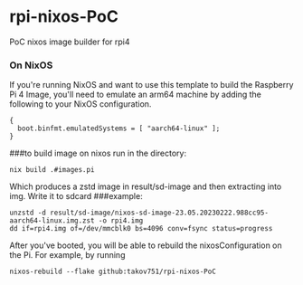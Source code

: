 # rpi-nixos-PoC
PoC nixos image builder for rpi4
### On NixOS
If you're running NixOS and want to use this template to build the Raspberry Pi
4 Image, you'll need to emulate an arm64 machine by adding the following to your
NixOS configuration.

```
{
  boot.binfmt.emulatedSystems = [ "aarch64-linux" ];
}
```

###to build image on nixos run in the directory:
```
nix build .#images.pi
```
Which produces a zstd image in result/sd-image and then extracting into img. Write it to sdcard 
###example:
```
unzstd -d result/sd-image/nixos-sd-image-23.05.20230222.988cc95-aarch64-linux.img.zst -o rpi4.img
dd if=rpi4.img of=/dev/mmcblk0 bs=4096 conv=fsync status=progress

```
After you've booted, you will be able to rebuild the nixosConfiguration on the
Pi. For example, by running 
```
nixos-rebuild --flake github:takov751/rpi-nixos-PoC
```
